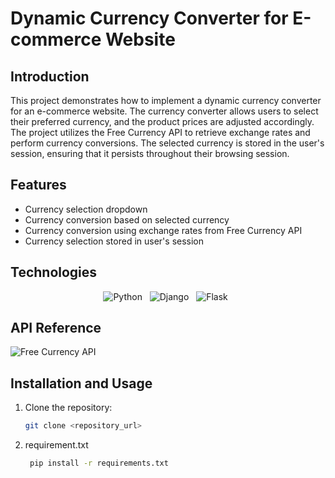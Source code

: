 # Dynamic Currency Converter for E-commerce Website


## Introduction

<p>
This project demonstrates how to implement a dynamic currency converter for an e-commerce website. The currency converter allows users to select their preferred currency, and the product prices are adjusted accordingly. The project utilizes the Free Currency API to retrieve exchange rates and perform currency conversions. The selected currency is stored in the user's session, ensuring that it persists throughout their browsing session.
</p>

## Features

- Currency selection dropdown
- Currency conversion based on selected currency
- Currency conversion using exchange rates from Free Currency API
- Currency selection stored in user's session

## Technologies

<p align="center">
    <img src="https://img.shields.io/badge/Python-3776AB?style=for-the-badge&logo=python&logoColor=white" alt="Python" />&nbsp;&nbsp;
    <img src="https://img.shields.io/badge/djnago-092E20?style=for-the-badge&logo=Django&logoColor=white" alt="Django" />&nbsp;&nbsp;
    <img src="https://img.shields.io/badge/flask-000000?style=for-the-badge&logo=flask&logoColor=white" alt="Flask" />&nbsp;&nbsp;

   
</p>

## API Reference

![Free Currency API](https://img.shields.io/badge/Currency%20API-Free%20Currency%20API-blue?style=for-the-badge)



## Installation and Usage

1. Clone the repository:
   ```bash
   git clone <repository_url>
    ```

2. requirement.txt
   ```bash
    pip install -r requirements.txt
    ```
